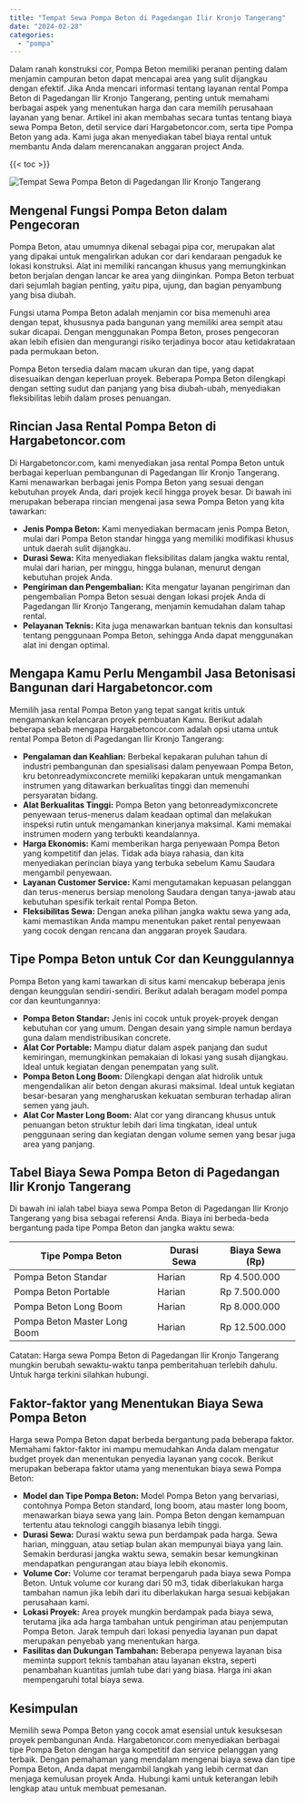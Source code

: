 ```yaml
---
title: "Tempat Sewa Pompa Beton di Pagedangan Ilir Kronjo Tangerang"
date: "2024-02-28"
categories: 
  - "pompa"
---
```




Dalam ranah konstruksi cor, Pompa Beton memiliki peranan penting dalam menjamin campuran beton dapat mencapai area yang sulit dijangkau dengan efektif. Jika Anda mencari informasi tentang layanan rental Pompa Beton di Pagedangan Ilir Kronjo Tangerang, penting untuk memahami berbagai aspek yang menentukan harga dan cara memilih perusahaan layanan yang benar. Artikel ini akan membahas secara tuntas tentang biaya sewa Pompa Beton, detil service dari Hargabetoncor.com, serta tipe Pompa Beton yang ada. Kami juga akan menyediakan tabel biaya rental untuk membantu Anda dalam merencanakan anggaran project Anda.

{{< toc >}}

![Tempat Sewa Pompa Beton di Pagedangan Ilir Kronjo Tangerang](https://hargareadymixid.github.io/pompa/concrete-pump%20(30).png)

## Mengenal Fungsi Pompa Beton dalam Pengecoran

Pompa Beton, atau umumnya dikenal sebagai pipa cor, merupakan alat yang dipakai untuk mengalirkan adukan cor dari kendaraan pengaduk ke lokasi konstruksi. Alat ini memiliki rancangan khusus yang memungkinkan beton berjalan dengan lancar ke area yang diinginkan. Pompa Beton terbuat dari sejumlah bagian penting, yaitu pipa, ujung, dan bagian penyambung yang bisa diubah.

Fungsi utama Pompa Beton adalah menjamin cor bisa memenuhi area dengan tepat, khususnya pada bangunan yang memiliki area sempit atau sukar dicapai. Dengan menggunakan Pompa Beton, proses pengecoran akan lebih efisien dan mengurangi risiko terjadinya bocor atau ketidakrataan pada permukaan beton.

Pompa Beton tersedia dalam macam ukuran dan tipe, yang dapat disesuaikan dengan keperluan proyek. Beberapa Pompa Beton dilengkapi dengan setting sudut dan panjang yang bisa diubah-ubah, menyediakan fleksibilitas lebih dalam proses penuangan.

## Rincian Jasa Rental Pompa Beton di Hargabetoncor.com

Di Hargabetoncor.com, kami menyediakan jasa rental Pompa Beton untuk berbagai keperluan pembangunan di Pagedangan Ilir Kronjo Tangerang. Kami menawarkan berbagai jenis Pompa Beton yang sesuai dengan kebutuhan proyek Anda, dari projek kecil hingga proyek besar. Di bawah ini merupakan beberapa rincian mengenai jasa sewa Pompa Beton yang kita tawarkan:

- **Jenis Pompa Beton:** Kami menyediakan bermacam jenis Pompa Beton, mulai dari Pompa Beton standar hingga yang memiliki modifikasi khusus untuk daerah sulit dijangkau.
- **Durasi Sewa:** Kita menyediakan fleksibilitas dalam jangka waktu rental, mulai dari harian, per minggu, hingga bulanan, menurut dengan kebutuhan projek Anda.
- **Pengiriman dan Pengembalian:** Kita mengatur layanan pengiriman dan pengembalian Pompa Beton sesuai dengan lokasi projek Anda di Pagedangan Ilir Kronjo Tangerang, menjamin kemudahan dalam tahap rental.
- **Pelayanan Teknis:** Kita juga menawarkan bantuan teknis dan konsultasi tentang penggunaan Pompa Beton, sehingga Anda dapat menggunakan alat ini dengan optimal.

## Mengapa Kamu Perlu Mengambil Jasa Betonisasi Bangunan dari Hargabetoncor.com

Memilih jasa rental Pompa Beton yang tepat sangat kritis untuk mengamankan kelancaran proyek pembuatan Kamu. Berikut adalah beberapa sebab mengapa Hargabetoncor.com adalah opsi utama untuk rental Pompa Beton di Pagedangan Ilir Kronjo Tangerang:

- **Pengalaman dan Keahlian:** Berbekal kepakaran puluhan tahun di industri pembangunan dan spesialisasi dalam penyewaan Pompa Beton, kru betonreadymixconcrete memiliki kepakaran untuk mengamankan instrumen yang ditawarkan berkualitas tinggi dan memenuhi persyaratan bidang.
- **Alat Berkualitas Tinggi:** Pompa Beton yang betonreadymixconcrete penyewaan terus-menerus dalam keadaan optimal dan melakukan inspeksi rutin untuk mengamankan kinerjanya maksimal. Kami memakai instrumen modern yang terbukti keandalannya.
- **Harga Ekonomis:** Kami memberikan harga penyewaan Pompa Beton yang kompetitif dan jelas. Tidak ada biaya rahasia, dan kita menyediakan perincian biaya yang terbuka sebelum Kamu Saudara mengambil penyewaan.
- **Layanan Customer Service:** Kami mengutamakan kepuasan pelanggan dan terus-menerus bersiap menolong Saudara dengan tanya-jawab atau kebutuhan spesifik terkait rental Pompa Beton.
- **Fleksibilitas Sewa:** Dengan aneka pilihan jangka waktu sewa yang ada, kami memastikan Anda mampu menentukan paket rental penyewaan yang cocok dengan rencana dan anggaran proyek Saudara.

## Tipe Pompa Beton untuk Cor dan Keunggulannya

Pompa Beton yang kami tawarkan di situs kami mencakup beberapa jenis dengan keunggulan sendiri-sendiri. Berikut adalah beragam model pompa cor dan keuntungannya:

- **Pompa Beton Standar:** Jenis ini cocok untuk proyek-proyek dengan kebutuhan cor yang umum. Dengan desain yang simple namun berdaya guna dalam mendistribusikan concrete.
- **Alat Cor Portable:** Mampu diatur dalam aspek panjang dan sudut kemiringan, memungkinkan pemakaian di lokasi yang susah dijangkau. Ideal untuk kegiatan dengan penempatan yang sulit.
- **Pompa Beton Long Boom:** Dilengkapi dengan alat hidrolik untuk mengendalikan alir beton dengan akurasi maksimal. Ideal untuk kegiatan besar-besaran yang mengharuskan kekuatan semburan terhadap aliran semen yang jauh.
- **Alat Cor Master Long Boom:** Alat cor yang dirancang khusus untuk penuangan beton struktur lebih dari lima tingkatan, ideal untuk penggunaan sering dan kegiatan dengan volume semen yang besar juga area yang panjang.

## Tabel Biaya Sewa Pompa Beton di Pagedangan Ilir Kronjo Tangerang

Di bawah ini ialah tabel biaya sewa Pompa Beton di Pagedangan Ilir Kronjo Tangerang yang bisa sebagai referensi Anda. Biaya ini berbeda-beda bergantung pada tipe Pompa Beton dan jangka waktu sewa:

| Tipe Pompa Beton | Durasi Sewa | Biaya Sewa (Rp) |
| --- | --- | --- |
| Pompa Beton Standar | Harian | Rp 4.500.000 |
| Pompa Beton Portable | Harian | Rp 7.500.000 |
| Pompa Beton Long Boom | Harian | Rp 8.000.000 |
| Pompa Beton Master Long Boom | Harian | Rp 12.500.000 |

Catatan: Harga sewa Pompa Beton di Pagedangan Ilir Kronjo Tangerang mungkin berubah sewaktu-waktu tanpa pemberitahuan terlebih dahulu. Untuk harga terkini silahkan hubungi.

## Faktor-faktor yang Menentukan Biaya Sewa Pompa Beton

Harga sewa Pompa Beton dapat berbeda bergantung pada beberapa faktor. Memahami faktor-faktor ini mampu memudahkan Anda dalam mengatur budget proyek dan menentukan penyedia layanan yang cocok. Berikut merupakan beberapa faktor utama yang menentukan biaya sewa Pompa Beton:

- **Model dan Tipe Pompa Beton:** Model Pompa Beton yang bervariasi, contohnya Pompa Beton standard, long boom, atau master long boom, menawarkan biaya sewa yang lain. Pompa Beton dengan kemampuan tertentu atau teknologi canggih biasanya lebih tinggi.
- **Durasi Sewa:** Durasi waktu sewa pun berdampak pada harga. Sewa harian, mingguan, atau setiap bulan akan mempunyai biaya yang lain. Semakin berdurasi jangka waktu sewa, semakin besar kemungkinan mendapatkan pengurangan atau biaya lebih ekonomis.
- **Volume Cor:** Volume cor teramat berpengaruh pada biaya sewa Pompa Beton. Untuk volume cor kurang dari 50 m3, tidak diberlakukan harga tambahan namun jika lebih dari itu diberlakukan harga sesuai kebijakan perusahaan kami.
- **Lokasi Proyek:** Area proyek mungkin berdampak pada biaya sewa, terutama jika ada harga tambahan untuk pengiriman atau penjemputan Pompa Beton. Jarak tempuh dari lokasi penyedia layanan pun dapat merupakan penyebab yang menentukan harga.
- **Fasilitas dan Dukungan Tambahan:** Beberapa penyewa layanan bisa meminta support teknis tambahan atau layanan ekstra, seperti penambahan kuantitas jumlah tube dari yang biasa. Harga ini akan mempengaruhi total biaya sewa.

## Kesimpulan

Memilih sewa Pompa Beton yang cocok amat esensial untuk kesuksesan proyek pembangunan Anda. Hargabetoncor.com menyediakan berbagai tipe Pompa Beton dengan harga kompetitif dan service pelanggan yang terbaik. Dengan pemahaman yang mendalam mengenai biaya sewa dan tipe Pompa Beton, Anda dapat mengambil langkah yang lebih cermat dan menjaga kemulusan proyek Anda. Hubungi kami untuk keterangan lebih lengkap atau untuk membuat pemesanan.
